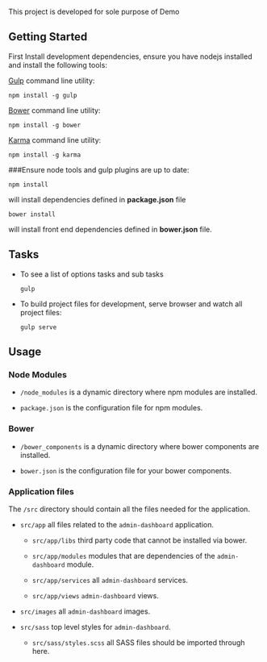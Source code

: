 This project is developed for sole purpose of Demo

## Getting Started

First Install development dependencies, ensure you have nodejs installed and install the following tools:

[Gulp](http://gulpjs.com/) command line utility:

  `npm install -g gulp`

[Bower](http://bower.io/) command line utility:
  
  `npm install -g bower`

[Karma](http://karma-runner.github.io/0.12/index.html) command line utility:
  
  `npm install -g karma`


###Ensure node tools and gulp plugins are up to date:

  `npm install`

will install dependencies defined in **package.json** file

  `bower install`

will install front end dependencies defined in **bower.json** file.

## Tasks

- To see a list of options tasks and sub tasks

  `gulp`

- To build project files for development, serve browser and watch all project files:

  `gulp serve`


## Usage

### Node Modules
  
  - `/node_modules` is a dynamic directory where npm modules are installed.

  - `package.json` is the configuration file for npm modules.

### Bower
 
 - `/bower_components` is a dynamic directory where bower components are installed.

 -  `bower.json` is the configuration file for your bower components.


### Application files

The `/src` directory should contain all the files needed for the application.

  - `src/app` all files related to the `admin-dashboard` application.

    - `src/app/libs` third party code that cannot be installed via bower.

    - `src/app/modules` modules that are dependencies of the `admin-dashboard` module.

    - `src/app/services` all `admin-dashboard` services.

    - `src/app/views` `admin-dashboard` views.

  - `src/images` all `admin-dashboard` images.

  - `src/sass` top level styles for `admin-dashboard`.

    - `src/sass/styles.scss` all SASS files should be imported through here.
